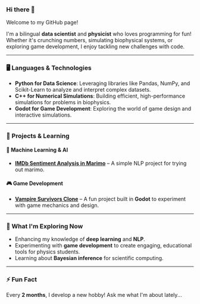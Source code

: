 ### Hi there 👋

Welcome to my GitHub page!

I'm a bilingual **data scientist** and **physicist** who loves programming for fun! Whether it's crunching numbers, simulating biophysical systems, or exploring game development, I enjoy tackling new challenges with code.

---

### 🖥️ Languages & Technologies
- **Python for Data Science**: Leveraging libraries like Pandas, NumPy, and Scikit-Learn to analyze and interpret complex datasets.
- **C++ for Numerical Simulations**: Building efficient, high-performance simulations for problems in biophysics.
- **Godot for Game Development**: Exploring the world of game design and interactive simulations.

---

### 🚀 Projects & Learning
#### 🤖 Machine Learning & AI
- **[IMDb Sentiment Analysis in Marimo](https://github.com/edoardodraetta/sentiment_analysis_marimo)** – A simple NLP project for trying out marimo.

#### 🎮 Game Development
- **[Vampire Survivors Clone](https://github.com/edoardodraetta/ninja_survivors)** – A fun project built in **Godot** to experiment with game mechanics and design.

---

### 🌱 What I'm Exploring Now
- Enhancing my knowledge of **deep learning** and **NLP**.
- Experimenting with **game development** to create engaging, educational tools for physics students.
- Learning about **Bayesian inference** for scientific computing.

---

### ⚡ Fun Fact
Every **2 months**, I develop a new hobby! Ask me what I'm about lately...
